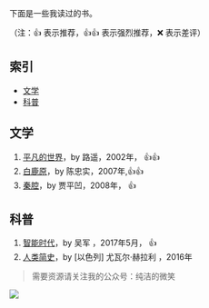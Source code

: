 下面是一些我读过的书。

（注：:+1: 表示推荐，:+1::+1: 表示强烈推荐，:x: 表示差评）

## 索引

- [文学](#文学)
- [科普](#科普)


## 文学

1. [平凡的世界](https://book.douban.com/subject/24380577/)，by 路遥，2002年， :+1::+1: 
1. [白鹿原](https://book.douban.com/subject/6861664/)，by 陈忠实，2007年,:+1::+1: 
1. [秦腔](https://book.douban.com/subject/3641661/)，by 贾平凹，2008年， :+1:

## 科普

1. [智能时代](https://book.douban.com/subject/26838557/)，by 吴军 ，2017年5月， :+1:
1. [人类简史](https://book.douban.com/subject/25985021/)，by [以色列] 尤瓦尔·赫拉利 ，2016年










> 需要资源请关注我的公众号：纯洁的微笑

![](http://www.ityouknow.com/assets/images/keeppuresmile.jpg)